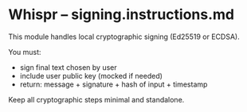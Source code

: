 # Whispr – signing.instructions.md

This module handles local cryptographic signing (Ed25519 or ECDSA).

You must:
- sign final text chosen by user
- include user public key (mocked if needed)
- return: message + signature + hash of input + timestamp

Keep all cryptographic steps minimal and standalone.
